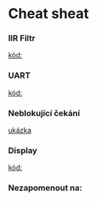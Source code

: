 # Cheat sheat
### IIR Filtr
[kód: ](https://github.com/JanRajm/Microcontrollers-and-embedded-systems/tree/MSK/cv04/Core/Src)

### UART
[kód: ](https://github.com/JanRajm/Microcontrollers-and-embedded-systems/tree/MSK/cv04/Core/Src)

### Neblokující čekání
[ukázka](https://www.edaplayground.com/x/X8dp)

### Display
[kód:](https://github.com/JanRajm/Microcontrollers-and-embedded-systems/tree/MSK/cv04/Core/Src)

### Nezapomenout na:


